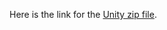 Here is the link for the [Unity zip file](https://drive.google.com/file/d/1J4TJwjrrh0EYce4pBgECPO3mM1J6z02V/view?usp=sharing).
